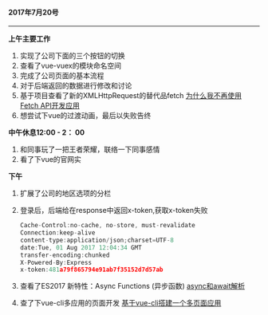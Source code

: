 #### 2017年7月20号

----

**上午主要工作**

1. 实现了公司下面的三个按钮的切换
2. 查看了vue-vuex的模块命名空间
3. 完成了公司页面的基本流程
4. 对于后端返回的数据进行修改和讨论
5. 基于项目查看了新的XMLHttpRequest的替代品fetch  [为什么我不再使用Fetch API开发应用](https://zhuanlan.zhihu.com/p/28206325)
6. 想尝试下vue的过渡动画，最后以失败告终


**中午休息12:00 - 2： 00**

1. 和同事玩了一把王者荣耀，联络一下同事感情
2. 看了下vue的官网实

**下午**

1. 扩展了公司的地区选项的分栏

2. 登录后，后端给在response中返回x-token,获取x-token失败

   ```javascript
   Cache-Control:no-cache, no-store, must-revalidate
   Connection:keep-alive
   content-type:application/json;charset=UTF-8
   date:Tue, 01 Aug 2017 12:04:34 GMT
   transfer-encoding:chunked
   X-Powered-By:Express
   x-token:481a79f865794e91ab7f35152d7d57ab
   ```

3. 查看了ES2017 新特性：Async Functions (异步函数)  [async和await解析](http://www.css88.com/archives/7731)

4. 查了下vue-cli多应用的页面开发   [基于vue-cli搭建一个多页面应用](https://github.com/tonyfree/blog/issues/1)




